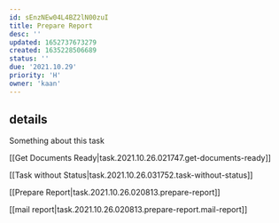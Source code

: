 ```yaml
---
id: sEnzNEw04L4BZ2lN00zuI
title: Prepare Report
desc: ''
updated: 1652737673279
created: 1635228506689
status: ''
due: '2021.10.29'
priority: 'H'
owner: 'kaan'
---
```


## details

Something about this task

[[Get Documents Ready|task.2021.10.26.021747.get-documents-ready]]

[[Task without Status|task.2021.10.26.031752.task-without-status]]

[[Prepare Report|task.2021.10.26.020813.prepare-report]]

[[mail report|task.2021.10.26.020813.prepare-report.mail-report]]